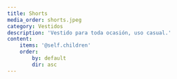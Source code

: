 ```yaml
---
title: Shorts
media_order: shorts.jpeg
category: Vestidos
description: 'Vestido para toda ocasión, uso casual.'
content:
    items: '@self.children'
    order:
        by: default
        dir: asc
---
```


